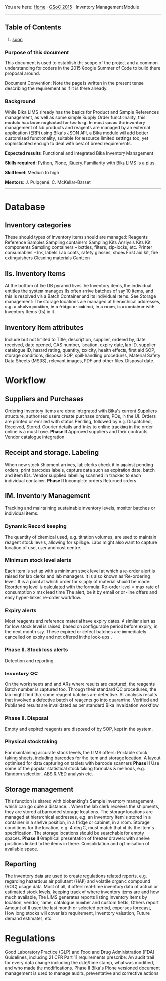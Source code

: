 You are here: [Home](https://github.com/bikalabs/Bika-LIMS/wiki) · [GSoC 2015](https://github.com/bikalabs/Bika-LIMS/wiki/GSoC-2015) · Inventory Management Module
***

## Table of Contents
1. [soon](#purpose-of-this-document)


### Purpose of this document

This document is used to establish the scope of the project and a common understanding for coders in the 2015 Google Summer of Code to build there proposal around. 

Document Convention: Note the page is written in the present tense describing the requirement as if it is there already.

### Background
While Bika LIMS already has the basics for Product and Sample References management, as well as some simple Supply Order functionality, this module has been neglected for too long.
In most cases the inventory management of lab products and reagents are managed by an external application (ERP) using Bika's JSON API, a Bika module will add better customised functionality, suitable for resource limited settings too, yet sophisticated enough to deal with best of breed requirements.

**Expected results**: Functional and integrated Bika Inventory Management

**Skills required**: [Python](http://python.org), [Plone](http://plone.org), [jQuery](http://jquery.com). Familiarity with Bika LIMS is a plus.

**Skill level**: Medium to high

**Mentors**: [J. Puiggené](http://github.com/xispa), [C. McKellar-Basset](http://github.com/rockfruit)

***


# Database
## Inventory categories
These should types of  inventory items should are managed:
Reagents
Reference Samples
Sampling containers
Sampling Kits
Analysis Kits
Kit components
Sampling containers – bottles, filters, zip-locks, etc.
Printer consumables – Ink, labels
Lab coats, safety glasses, shoes
First aid kit,  fire extinguishers
Cleaning materials
Canteen
## IIs. Inventory Items
At the bottom of the DB pyramid lives the Inventory items, the individual entities the system manages 
IIs often arrive batches of say 10 items, and this is resolved via a Batch Container and its individual Items.
See Storage management: The storage locations are managed at hierarchical addresses, e.g. a shelve position, in a fridge or cabinet, in a room,  is a container with Inventory Items (IIs) in it.
## Inventory Item attributes
Include but not limited to
Title, description, supplier, ordered by, date received, date opened, CAS number, location, expiry date, lab ID, supplier catalogue  ID, hazard rating, quantity, toxicity, health effects, first aid SOP, storage conditions, disposal SOP, spill-handling procedures, Material Safety Data Sheets (MSDS), relevant images, PDF and other files. Disposal date.

# Workflow
## Suppliers and Purchases
Ordering Inventory Items are done integrated with Bika's current Suppliers structure, authorised users create purchase orders, POs, in the UI. 
Orders are printed or emailed with status Pending, followed by e.g. Dispatched, Received, Stored. 
Courier details and links to online tracking in the order online is a must have.
**Phase II**
Approved suppliers and their contracts
Vendor catalogue integration
## Receipt and storage. Labeling
When new stock Shipment arrives, lab clerks check it in against pending orders, print barcodes labels, capture data such as expiration date, batch and item IDs. Vendor supplied labelling scanned in tracked to each individual container.
**Phase II**
Incomplete orders
Returned orders
## IM. Inventory Management
Tracking and maintaining sustainable inventory levels, monitor batches or individual items.
### Dynamic Record keeping
The quantity of chemical used, e.g. titration volumes, are used to maintain reagent stock levels, allowing for spillage.
Labs might also want to capture location of use, user and cost centre.
### Minimum stock level alerts
Each item is set up with a minimum stock level at which a re-order alert is raised for lab clerks and lab managers. It is also known as ‘Re-ordering level’. It is a point at which order for supply of material should be made: 
Reordering level is calculated with the formula:
Re-order level = max rate of consumption x max lead time
The alert, be it by email or on-line offers and easy hyper-linked re-order workflow.
### Expiry alerts
Most reagents and reference material have expiry dates. A  similar alert as for low stock level is raised, based on configurable period before expiry, in the next month say.
These expired or defect batches are immediately cancelled on expiry and not offered in the look-ups .
### Phase II. Stock loss alerts
Detection and reporting.
### Inventory QC
On the worksheets and and ARs where results are captured, the reagents Batch number is captured too.
Through their standard QC procedures, the lab might find that some reagent batches are defective. All analysis results that involved a defective batch of reagents go into quarantine. 
Verified and Published results are invalidated as per standard Bika invalidation workflow
### Phase II. Disposal
Empty and expired reagents are disposed of by SOP, kept in the system.
### Physical stock taking
For maintaining accurate stock levels, the LIMS offers:
Printable stock taking sheets, including barcodes for the item and storage location.
A layout optimised for data capturing on tablets with barcode scanners
**Phase II**
Use some of the popular statistical stock taking formulas & methods, e.g.  Random selection, ABS & VED analysis etc.
## Storage management
This function is shared with biobanking's Sample inventory management, which can go quite a distance...
When the lab clerk receives the shipments, they are stored at barcoded storage locations. 
The storage locations are managed at hierarchical addresses, e.g. 
an Inventory Item is stored
in a container
in a shelve position, 
in a fridge or cabinet, 
in a room. 
Storage conditions for the location, e.g. 4 deg C, must match that of its the item's specification.
The storage locations should be searchable for empty spaces.
**Phase II**
Graphical presentation of freezer drawers with shelve positions linked to the items in there.
Consolidation and optimisation of available space.
## Reporting
The inventory data are used to create regulations related reports, e.g. regarding hazardous air pollutant (HAP) and volatile organic compound (VOC) usage data.
Most of all, it offers real-time inventory data of actual or estimated stock levels, keeping track of where inventory items are and how much available, 
The LIMS generates reports listing inventory items by location, vendor, name, catalogue number and custom fields, 
Others report Amount of II used the last month or selected period, expenses forecast, How long stocks will cover lab requirement, Inventory valuation, Future demand estimates, etc.
# Regulations
Good Laboratory Practice (GLP) and Food and Drug Administration (FDA) Guidelines, including 21 CFR Part 11 requirements prescribe: An audit trail for every data change including the date/time stamp, what was modified, and who made the modifications. 
Phase II
Bika's Plone versioned document management is used to manage audits, preventative and corrective actions